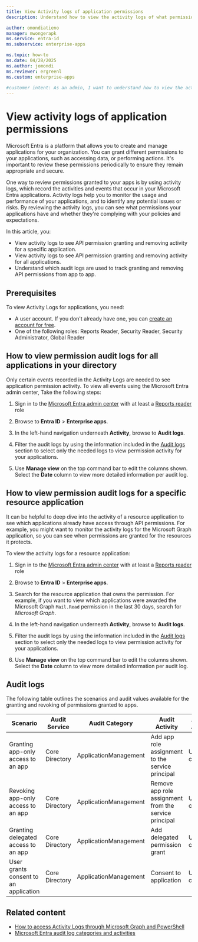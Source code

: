 ```yaml
---
title: View Activity logs of application permissions
description: Understand how to view the activity logs of what permissions are being granted and revoked for applications in my directory.

author: omondiatieno
manager: mwongerapk
ms.service: entra-id
ms.subservice: enterprise-apps

ms.topic: how-to
ms.date: 04/28/2025
ms.author: jomondi
ms.reviewer: ergreenl
ms.custom: enterprise-apps

#customer intent: As an admin, I want to understand how to view the activity logs of what permissions are being granted and revoked for applications in my directory so that I can review permissions granted to apps and remediate risks due to overprivileged apps.
---
```


# View activity logs of application permissions

Microsoft Entra is a platform that allows you to create and manage applications for your organization. You can grant different permissions to your applications, such as accessing data, or performing actions. It's important to review these permissions periodically to ensure they remain appropriate and secure.

One way to review permissions granted to your apps is by using activity logs, which record the activities and events that occur in your Microsoft Entra applications. Activity logs help you to monitor the usage and performance of your applications, and to identify any potential issues or risks. By reviewing the activity logs, you can see what permissions your applications have and whether they're complying with your policies and expectations.

In this article, you:
- View activity logs to see API permission granting and removing activity for a specific application.
- View activity logs to see API permission granting and removing activity for all applications.
- Understand which audit logs are used to track granting and removing API permissions from app to app.

## Prerequisites

To view Activity Logs for applications, you need:

- A user account. If you don't already have one, you can [create an account for free](https://azure.microsoft.com/pricing/purchase-options/azure-account?cid=msft_learn).
- One of the following roles: Reports Reader, Security Reader, Security Administrator, Global Reader

## How to view permission audit logs for all applications in your directory

Only certain events recorded in the Activity Logs are needed to see application permission activity. To view all events using the Microsoft Entra admin center, Take the following steps:

1. Sign in to the [Microsoft Entra admin center](https://entra.microsoft.com) with at least a [Reports reader](~/identity/role-based-access-control/permissions-reference.md#reports-reader) role

1. Browse to **Entra ID** > **Enterprise apps**.

1. In the left-hand navigation underneath **Activity**, browse to **Audit logs**.

1. Filter the audit logs by using the information included in the [Audit logs](#audit-logs) section to select only the needed logs to view permission activity for your applications.

1. Use **Manage view** on the top command bar to edit the columns shown. Select the **Date** column to view more detailed information per audit log.


## How to view permission audit logs for a specific resource application

It can be helpful to deep dive into the activity of a resource application to see which applications already have access through API permissions. For example, you might want to monitor the activity logs for the Microsoft Graph application, so you can see when permissions are granted for the resources it protects.

To view the activity logs for a resource application:

1. Sign in to the [Microsoft Entra admin center](https://entra.microsoft.com) with at least a [Reports reader](~/identity/role-based-access-control/permissions-reference.md#reports-reader) role

1. Browse to **Entra ID** > **Enterprise apps**.

1. Search for the resource application that owns the permission. For example, if you want to view which applications were awarded the Microsoft Graph `Mail.Read` permission in the last 30 days, search for *Microsoft Graph*.

1. In the left-hand navigation underneath **Activity**, browse to **Audit logs**.

1. Filter the audit logs by using the information included in the [Audit logs](#audit-logs) section to select only the needed logs to view permission activity for your applications.

1. Use **Manage view** on the top command bar to edit the columns shown. Select the **Date** column to view more detailed information per audit log.



## Audit logs

The following table outlines the scenarios and audit values available for the granting and revoking of permissions granted to apps.

|               Scenario                | Audit Service  |    Audit Category     |                  Audit Activity                   | Audit Actor  | Audit log limitations |
| ------------------------------------- | -------------- | --------------------- | ------------------------------------------------- | ------------ | --------------------- |
| Granting app-only access to an app    | Core Directory | ApplicationManagement | Add app role assignment to the service principal      | User context |                       |
| Revoking app-only access to an app    | Core Directory | ApplicationManagement | Remove app role assignment from the service principal | User context |                       |
| Granting delegated access to an app   | Core Directory | ApplicationManagement | Add delegated permission grant                    | User context |                       |
| User grants consent to an application | Core Directory | ApplicationManagement | Consent to application                            | User context |                       |

## Related content

- [How to access Activity Logs through Microsoft Graph and PowerShell](../monitoring-health/howto-analyze-activity-logs-with-microsoft-graph.md)
- [Microsoft Entra audit log categories and activities](../monitoring-health/reference-audit-activities.md)
